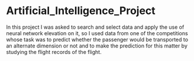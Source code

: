 # Artificial_Intelligence_Project
In this project I was asked to search and select data and apply the use of neural network elevation on it, so I used data from one of the competitions whose task was to predict whether the passenger would be transported to an alternate dimension or not and to make the prediction for this matter by studying the flight records of the flight.
